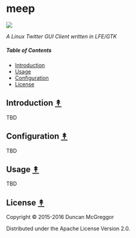 # meep

[![][meep-logo]][meep-logo]

[meep-logo]: resources/images/meep-250x.png

*A Linux Twitter GUI Client written in LFE/GTK*

##### Table of Contents

* [Introduction](#introduction-)
* [Usage](#usage-)
* [Configuration](#configuration-)
* [License](#license-)

## Introduction [&#x219F;](#table-of-contents)

TBD

## Configuration [&#x219F;](#table-of-contents)

TBD

## Usage [&#x219F;](#table-of-contents)

TBD

## License [&#x219F;](#table-of-contents)

Copyright © 2015-2016 Duncan McGreggor

Distributed under the Apache License Version 2.0.
